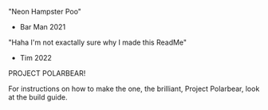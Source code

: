 "Neon Hampster Poo"
- Bar Man 2021

"Haha I'm not exactally sure why I made this ReadMe"
- Tim 2022

PROJECT POLARBEAR!

For instructions on how to make the one, the brilliant, Project Polarbear, look at the build guide.
